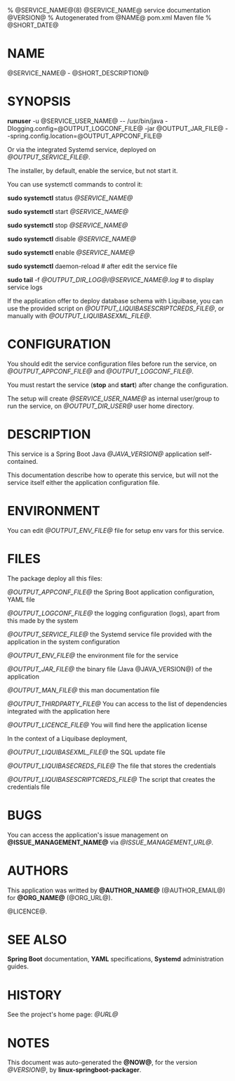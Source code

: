 % @SERVICE_NAME@(8) @SERVICE_NAME@ service documentation @VERSION@
% Autogenerated from @NAME@ pom.xml Maven file
% @SHORT_DATE@

# NAME
@SERVICE_NAME@ - @SHORT_DESCRIPTION@

# SYNOPSIS
**runuser** -u @SERVICE_USER_NAME@ \-\- /usr/bin/java -Dlogging.config=@OUTPUT_LOGCONF_FILE@ -jar @OUTPUT_JAR_FILE@ \-\-spring.config.location=@OUTPUT_APPCONF_FILE@

Or via the integrated Systemd service, deployed on *@OUTPUT_SERVICE_FILE@*.

The installer, by default, enable the service, but not start it.

You can use systemctl commands to control it:

**sudo systemctl** status *@SERVICE_NAME@*

**sudo systemctl** start *@SERVICE_NAME@*

**sudo systemctl** stop *@SERVICE_NAME@*

**sudo systemctl** disable *@SERVICE_NAME@*

**sudo systemctl** enable *@SERVICE_NAME@*

**sudo systemctl** daemon-reload # after edit the service file

**sudo tail** -f *@OUTPUT_DIR_LOG@/@SERVICE_NAME@.log* # to display service logs

If the application offer to deploy database schema with Liquibase, you can use the provided script on *@OUTPUT_LIQUIBASESCRIPTCREDS_FILE@*, or manually with *@OUTPUT_LIQUIBASEXML_FILE@*.

# CONFIGURATION
You should edit the service configuration files before run the service, on *@OUTPUT_APPCONF_FILE@* and *@OUTPUT_LOGCONF_FILE@*.

You must restart the service (**stop** and **start**) after change the configuration.

The setup will create *@SERVICE_USER_NAME@* as internal user/group to run the service, on *@OUTPUT_DIR_USER@* user home directory.


# DESCRIPTION
This service is a Spring Boot Java *@JAVA_VERSION@* application self-contained.

This documentation describe how to operate this service, but will not the service itself either the application configuration file.

# ENVIRONMENT
You can edit *@OUTPUT_ENV_FILE@* file for setup env vars for this service.

# FILES

The package deploy all this files:

*@OUTPUT_APPCONF_FILE@* the Spring Boot application configuration, YAML file

*@OUTPUT_LOGCONF_FILE@* the logging configuration (logs), apart from this made by the system

*@OUTPUT_SERVICE_FILE@* the Systemd service file provided with the application in the system configuration 

*@OUTPUT_ENV_FILE@* the environment file for the service 

*@OUTPUT_JAR_FILE@* the binary file (Java @JAVA_VERSION@) of the application 

*@OUTPUT_MAN_FILE@* this man documentation file 

*@OUTPUT_THIRDPARTY_FILE@* You can access to the list of dependencies integrated with the application here

*@OUTPUT_LICENCE_FILE@* You will find here the application license 

In the context of a Liquibase deployment,

*@OUTPUT_LIQUIBASEXML_FILE@* the SQL update file

*@OUTPUT_LIQUIBASECREDS_FILE@* The file that stores the credentials 

*@OUTPUT_LIQUIBASESCRIPTCREDS_FILE@* The script that creates the credentials file

# BUGS
You can access the application's issue management on **@ISSUE_MANAGEMENT_NAME@** via *@ISSUE_MANAGEMENT_URL@*.

# AUTHORS
This application was writted by **@AUTHOR_NAME@** (@AUTHOR_EMAIL@) for **@ORG_NAME@** (@ORG_URL@).

@LICENCE@.

# SEE ALSO
**Spring Boot** documentation, **YAML** specifications, **Systemd** administration guides.

# HISTORY
See the project's home page: *@URL@*

# NOTES
This document was auto-generated the **@NOW@**, for the version *@VERSION@*, by **linux-springboot-packager**.
